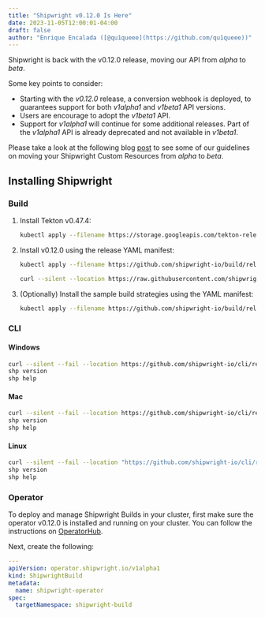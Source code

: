 ```yaml
---
title: "Shipwright v0.12.0 Is Here"
date: 2023-11-05T12:00:01-04:00
draft: false
author: "Enrique Encalada ([@qu1queee](https://github.com/qu1queee))"
---
```


Shipwright is back with the v0.12.0 release, moving our API from _alpha_ to _beta_.

Some key points to consider:

- Starting with the _v0.12.0_ release, a conversion webhook is deployed, to guarantees support for both _v1alpha1_ and _v1beta1_ API versions.
- Users are encourage to adopt the _v1beta1_ API.
- Support for _v1alpha1_ will continue for some additional releases. Part of the _v1alpha1_ API is already deprecated and not available in _v1beta1_.


Please take a look at the following blog [post](https://shipwright.io/blog/2023/11/07/introducing-shipwright-beta-api/) to see some of our guidelines on moving your Shipwright Custom Resources from _alpha_ to _beta_.

## Installing Shipwright

### Build

1. Install Tekton v0.47.4:

   ```bash
   kubectl apply --filename https://storage.googleapis.com/tekton-releases/pipeline/previous/v0.47.4/release.yaml
   ```

2. Install v0.12.0 using the release YAML manifest:

   ```bash
   kubectl apply --filename https://github.com/shipwright-io/build/releases/download/v0.12.0/release.yaml --server-side

   curl --silent --location https://raw.githubusercontent.com/shipwright-io/build/v0.12.0/hack/setup-webhook-cert.sh | bash
   ```

3. (Optionally) Install the sample build strategies using the YAML manifest:

   ```bash
   kubectl apply --filename https://github.com/shipwright-io/build/releases/download/v0.12.0/sample-strategies.yaml --server-side
   ```

### CLI

#### Windows

```sh
curl --silent --fail --location https://github.com/shipwright-io/cli/releases/download/v0.12.0/cli_0.12.0_windows_x86_64.tar.gz | tar xzf - shp.exe
shp version
shp help
```

#### Mac

```sh
curl --silent --fail --location https://github.com/shipwright-io/cli/releases/download/v0.12.0/cli_0.12.0_macOS_$(uname -m).tar.gz | tar -xzf - -C /usr/local/bin shp
shp version
shp help
```

#### Linux

```sh
curl --silent --fail --location "https://github.com/shipwright-io/cli/releases/download/v0.12.0/cli_0.12.0_linux_$(uname -m | sed 's/aarch64/arm64/').tar.gz" | sudo tar -xzf - -C /usr/bin shp
shp version
shp help
```

### Operator

To deploy and manage Shipwright Builds in your cluster, first make sure the operator v0.12.0 is installed and running on your cluster. You can follow the instructions on [OperatorHub](https://operatorhub.io/operator/shipwright-operator).

Next, create the following:

```yaml
---
apiVersion: operator.shipwright.io/v1alpha1
kind: ShipwrightBuild
metadata:
  name: shipwright-operator
spec:
  targetNamespace: shipwright-build
```
